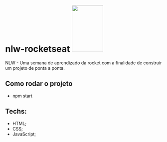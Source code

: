 # nlw-rocketseat <img src="https://i.pinimg.com/originals/5c/18/5d/5c185d20f2848590e2448f07f73b6ec4.jpg" width="100px" height="150px">

NLW - Uma semana de aprendizado da rocket com a finalidade de construir um projeto de ponta a ponta.

## Como rodar o projeto
* npm start

## Techs:
* HTML;
* CSS;
* JavaScript;
